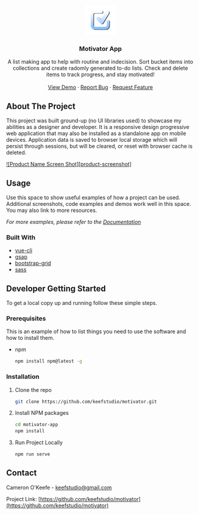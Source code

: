 <!-- PROJECT LOGO -->
<br />
<p align="center">
  <a href="https://github.com/keefstudio/motivator">
    <img src="icons/checkmark-icon.png" alt="Logo" width="80" height="80">
  </a>

  <h3 align="center">Motivator App</h3>

  <p align="center">
    A list making app to help with routine and indecision.
    Sort bucket items into collections and create radomly
    generated to-do lists. Check and delete items to track
    progress, and stay motivated!
    <br />
    <br />
    <a href="https://motivator.keefstudio.com">View Demo</a>
    ·
    <a href="https://github.com/keefstudio/motivator/issues">Report Bug</a>
    ·
    <a href="https://github.com/keefstudio/motivator/issues">Request Feature</a>
  </p>
</p>



<!-- ABOUT THE PROJECT -->
## About The Project
This project was built ground-up (no UI libraries used) to showcase my abilities as a designer and developer. It is a responsive design progressive web application that may also be installed as a standalone app on mobile devices. Application data is saved to browser local storage which will persist through sessions, but will be cleared, or reset with browser cache is deleted.


[![Product Name Screen Shot][product-screenshot]](https://example.com)

<!-- USAGE EXAMPLES -->
## Usage

Use this space to show useful examples of how a project can be used. Additional screenshots, code examples and demos work well in this space. You may also link to more resources.

_For more examples, please refer to the [Documentation](https://example.com)_



### Built With

* [vue-cli]()
* [gsap]()
* [bootstrap-grid]()
* [sass]()



<!-- GETTING STARTED -->
## Developer Getting Started

To get a local copy up and running follow these simple steps.

### Prerequisites

This is an example of how to list things you need to use the software and how to install them.
* npm
  ```sh
  npm install npm@latest -g
  ```

### Installation

1. Clone the repo
   ```sh
   git clone https://github.com/keefstudio/motivator.git
   ```
2. Install NPM packages
   ```sh
   cd motivator-app
   npm install
   ```
3. Run Project Locally
   ```sh
   npm run serve
   ```

<!-- CONTACT -->
## Contact

Cameron O'Keefe - keefstudio@gmail.com

Project Link: [https://github.com/keefstudio/motivator](https://github.com/keefstudio/motivator)
